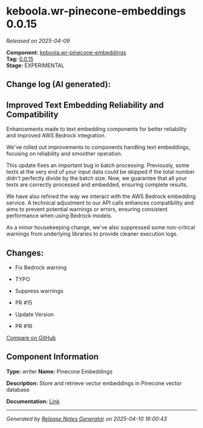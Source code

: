 #  keboola.wr-pinecone-embeddings 0.0.15

_Released on 2025-04-09_

**Component:** [keboola.wr-pinecone-embeddings](https://github.com/keboola/component-embeddings-v2)  
**Tag:** [0.0.15](https://github.com/keboola/component-embeddings-v2/releases/tag/0.0.15)  
**Stage:** EXPERIMENTAL


## Change log (AI generated):
## Improved Text Embedding Reliability and Compatibility
Enhancements made to text embedding components for better reliability and improved AWS Bedrock integration.

We've rolled out improvements to components handling text embeddings, focusing on reliability and smoother operation.

This update fixes an important bug in batch processing. Previously, some texts at the very end of your input data could be skipped if the total number didn't perfectly divide by the batch size. Now, we guarantee that all your texts are correctly processed and embedded, ensuring complete results.

We have also refined the way we interact with the AWS Bedrock embedding service. A technical adjustment to our API calls enhances compatibility and aims to prevent potential warnings or errors, ensuring consistent performance when using Bedrock models.

As a minor housekeeping change, we've also suppressed some non-critical warnings from underlying libraries to provide cleaner execution logs.



## Changes:



- Fix Bedrock warning 




- TYPO 




- Suppress warnings 










- PR #15 




- Update Version 




- PR #16 



[Compare on GitHub](https://github.com/keboola/component-embeddings-v2/compare/0.0.14...0.0.15)



## Component Information
**Type:** writer
**Name:** Pinecone Embeddings

**Description:** Store and retrieve vector embeddings in Pinecone vector database


**Documentation:** [Link](https://github.com/keboola/component-embeddings-v2/blob/master/README.md)



---
_Generated by [Release Notes Generator](https://github.com/keboola/release-notes-generator)
on 2025-04-10 16:00:43_